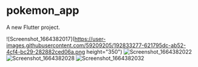 # pokemon_app

A new Flutter project.

![Screenshot_1664382017](https://user-images.githubusercontent.com/59209205/192833277-621795dc-ab52-4cf4-bc29-282882ced06a.png height="350")
![Screenshot_1664382022](https://user-images.githubusercontent.com/59209205/192833284-e9a6ebb3-f0bb-4f9c-85aa-699ae8a2d8d6.png)
![Screenshot_1664382028](https://user-images.githubusercontent.com/59209205/192833286-64d1c65a-d849-4340-a4ea-66c73bfc4848.png)
![Screenshot_1664382032](https://user-images.githubusercontent.com/59209205/192833288-ccf958e1-4564-4f4d-8072-b5e75d1147b5.png)
